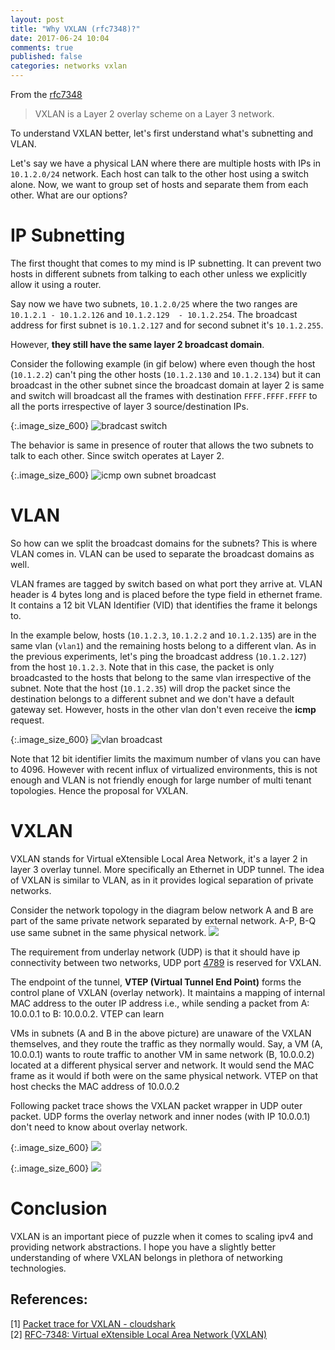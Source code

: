 ```yaml
---
layout: post
title: "Why VXLAN (rfc7348)?"
date: 2017-06-24 10:04
comments: true
published: false
categories: networks vxlan
---
```


From the [rfc7348](//tools.ietf.org/html/rfc7348#page-5) 
> VXLAN is a Layer 2 overlay scheme on a Layer 3 network.

To understand VXLAN better, let's first understand what's subnetting and VLAN.

Let's say we have a physical LAN where there are multiple hosts with IPs in `10.1.2.0/24` network. Each host can talk to the other host using a switch alone. Now, we want to group set of hosts and separate them from each other. What are our options?

# IP Subnetting
The first thought that comes to my mind is IP subnetting. It can prevent two hosts in different subnets from talking to each other unless we explicitly allow it using a router.

Say now we have two subnets, `10.1.2.0/25` where the two ranges are `10.1.2.1 - 10.1.2.126` and `10.1.2.129  - 10.1.2.254`. The broadcast address for first subnet is `10.1.2.127` and for second subnet it's `10.1.2.255`.

 However, **they still have the same layer 2 broadcast domain**. 
 
 Consider the following example (in gif below) where even though the host (`10.1.2.2`) can't ping the other hosts (`10.1.2.130` and `10.1.2.134`) but it can broadcast in the other subnet since the broadcast domain at layer 2 is same and switch will broadcast all the frames with destination `FFFF.FFFF.FFFF` to all the ports irrespective of layer 3 source/destination IPs.

{:.image_size_600}
![bradcast switch](//gist.githubusercontent.com/goyalankit/df3686b62ac9bfd20f5eb292c02697bd/raw/3225ce3acb8e1d2b8a83da34f6028ac6fbaef9a7/broadcast_switch.gif)

The behavior is same in presence of router that allows the two subnets to talk to each other. Since switch operates at Layer 2.

{:.image_size_600}
![icmp own subnet broadcast](//gist.githubusercontent.com/goyalankit/df3686b62ac9bfd20f5eb292c02697bd/raw/cc30fb145049c25966637c02e11d01f8277ff8d3/icmp_own_broadcast.gif)

# VLAN
So how can we split the broadcast domains for the subnets? This is where VLAN comes in. VLAN can be used to separate the broadcast domains as well. 

VLAN frames are tagged by switch based on what port they arrive at. VLAN header is 4 bytes long and is placed before the type field in ethernet frame. It contains a 12 bit VLAN Identifier (VID) that identifies the frame it belongs to.


In the example below, hosts (`10.1.2.3`, `10.1.2.2` and `10.1.2.135`) are in the same vlan (`vlan1`) and the remaining hosts belong to a different vlan. As in the previous experiments, let's ping the broadcast address (`10.1.2.127`) from the host `10.1.2.3`. Note that in this case, the packet is only broadcasted to the hosts that belong to the same vlan irrespective of the subnet. Note that the host (`10.1.2.35`) will drop the packet since the destination belongs to a different subnet and we don't have a default gateway set. However, hosts in the other vlan don't even receive the **icmp** request.

{:.image_size_600}
![vlan broadcast](//gist.githubusercontent.com/goyalankit/df3686b62ac9bfd20f5eb292c02697bd/raw/30cf4ba8859f9dd0ab171cce7a43c41f779e71bc/vlan_broadcast.gif)

Note that 12 bit identifier limits the maximum number of vlans you can have to 4096. However with recent influx of virtualized environments, this is not enough and VLAN is not friendly enough for large number of multi tenant topologies. Hence the proposal for VXLAN.

# VXLAN

VXLAN stands for Virtual eXtensible Local Area Network, it's a layer 2 in layer 3 overlay tunnel. More specifically an Ethernet in UDP tunnel. The idea of VXLAN is similar to VLAN, as in it provides logical separation of private networks.

Consider the network topology in the diagram below network A and B are part of the same private network separated by external network. A-P, B-Q use same subnet in the same physical network.
![](//gist.githubusercontent.com/goyalankit/df3686b62ac9bfd20f5eb292c02697bd/raw/72eaedd22c441ad96b5864555901f5f1fd6347bc/vxlan3.png)

The requirement from underlay network (UDP) is that it should have ip connectivity between two networks, UDP port [4789](//www.iana.org/assignments/service-names-port-numbers/service-names-port-numbers.xhtml?search=4789) is reserved for VXLAN.

The endpoint of the tunnel, **VTEP (Virtual Tunnel End Point)** forms the control plane of VXLAN (overlay network). It maintains a mapping of internal MAC address to the outer IP address i.e., while sending a packet from A: 10.0.0.1 to B: 10.0.0.2. VTEP can learn 

VMs in subnets (A and B in the above picture) are unaware of the VXLAN themselves, and they route the traffic as they normally would. Say, a VM (A, 10.0.0.1) wants to route traffic to another VM in same network (B, 10.0.0.2) located at a different physical server and network. It would send the MAC frame as it would if both were on the same physical network. VTEP on that host checks the MAC address of 10.0.0.2

Following packet trace shows the VXLAN packet wrapper in UDP outer packet. UDP forms the overlay network and inner nodes (with IP 10.0.0.1) don't need to know about overlay network.

{:.image_size_600}
![](//gist.githubusercontent.com/goyalankit/df3686b62ac9bfd20f5eb292c02697bd/raw/d1920b1f0cabfb35a5e350de61f1e4535d39cc7f/vxlan_packet_trace_1.png)

{:.image_size_600}
![](//gist.githubusercontent.com/goyalankit/df3686b62ac9bfd20f5eb292c02697bd/raw/d1920b1f0cabfb35a5e350de61f1e4535d39cc7f/vxlan_packet_trace_2.png)

# Conclusion
VXLAN is an important piece of puzzle when it comes to scaling ipv4 and providing network abstractions. I hope you have a slightly better understanding of where VXLAN belongs in plethora of networking technologies.


## References:

[1] [Packet trace for VXLAN - cloudshark](//www.cloudshark.org/captures/670aeb7bad79)<br/>
[2] [RFC-7348: Virtual eXtensible Local Area Network (VXLAN)](//tools.ietf.org/html/rfc7348)

